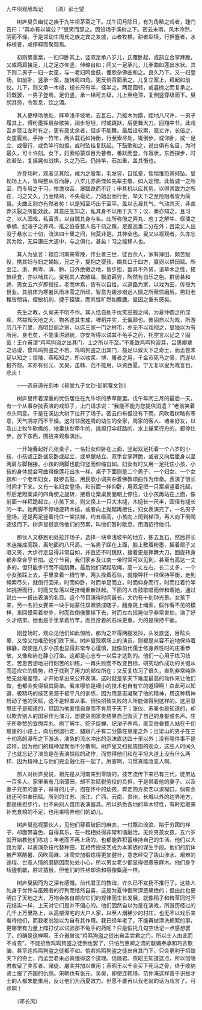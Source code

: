 九牛坝观觝戏记
　　〔清〕彭士望

　　树庐叟负幽忧之疾于九牛坝茅斋之下。戊午闰月除日，有为角觝之戏者，踵门告曰：“其亦有以娱公？”叟笑而颔之。因设场于溪树之下。密云未雨，风木泠然，阴而不燥。于是邻幼生周氏之族之宾之友戚，山者牧樵，耕者犁犊，行担簦者，水桴楫者，咸停释而聚观焉。

　　初则累重案，一妇仰卧其上，竖双足承八岁儿，氏覆卧起，或鹄立合掌拜跪，又或两肩接足，儿之足亦仰竖，伸缩自如；间又一足承儿，儿拳曲如莲出水状。其下则二男子一妇一女童，与一老妇鸣金鼓，俚歌杂佛曲和之。良久乃下。又一妇登场，如前卧，竖承一案，旋转周四角，更反侧背面承之，儿复立案上，拜起如前仪。儿下，则又承一木槌，槌长尺有半，径半之。两足圆转，或竖抛之而复承之。妇既罢，一男子登焉，足仍竖，承一梯可五级，儿上至绝顶，复倒竖穿级而下。叟悯其劳，令暂息，饮之酒。

　　其人更移场他处，择草浅平坡地，去瓦石。乃接木为蹻，距地八尺许，一男子履其上，傅粉墨挥扇杂歌笑，阔步坦坦，时或跳跃，后更舞大刀，回翔中节。此戏吾乡暨江左时有之，更有高丈余者，但步不能舞。最后设软索，高丈许，长倍之，女童履焉。手持一竹竿，两头载石如持衡，行至索尽处，辄倒步，或仰卧，或一足立，或偃行，或负竿行如担，或时坠挂复跃起。下鼓歌和之，说白俱有名目，为时最久，可十许刻。女下，妇索帕蒙双目为瞽者，番跃而登，作盲状，东西探步，时跌若坠，复摇晃似战惧，久之乃已。仍持竿，石加重，盖其衡也。

　　方登场时，观者见其险，咸为之股栗，毛发竖，目炫晕，惴惴惟恐其倾坠。叟视场上人，皆暇整从容而静，八岁儿亦斋慄如先辈主敬，如入定僧。此皆诚一之所至，而专用之于习。惨澹攻苦，屡蹉跌而不迁；审其机以应其势，以得其致力之所在，习之又久，乃至精熟，不失毫茫，乃始出而行世，举天下之至险阻者皆为简易。夫曲艺则亦有然者矣！以是知至巧出于至平。盖以志凝其气，气动其天，非卤莽灭裂之所能效此。其意庄生知之，私其身不以用于天下；仪、秦亦知之，且习之，以人国戏，私富贵，以自贼其身与名。庄所称僚之弄丸、庖丁之解牛、伛偻之承蜩、纪渻子之养鸡，推之伯昏瞀人临千仞之蹊，足逡巡垂二分在外；吕梁丈人出没于悬水三十仞，流沫四十里之间，何莫非是。其神全也。叟又以视观者，久亦忘其为险，无异康庄大道中，与之俱化。甚矣！习之能移人也。

　　其人为叟言：祖自河南来零陵，传业者三世，徒百余人，家有薄田，颇苦赋役，携其妇与妇之娣姒，兄之子，提抱之婴孩，糊其口于四方，赢则以供田赋。所至江、浙、两粤、滇、黔、口外绝徼之地，皆步担，器具不外贷，谙草木之性，捃摭续食，亦以哺其儿。叟视其人衣敝缊，飘泊羁穷，陶然有自乐之色。群居甚和适，男女五六岁即授技，老而休焉，皆有以自给。以道路为家，以戏为田，传授为世业。其肌体为寒暑风雨冰雪之所顽，智意为跋涉艰远人情之所儆怵磨厉。男妇老稚皆顽钝，儇敏机利，捷于猿猱，而其性旷然如麋鹿。叟因之重有感矣。

　　先生之教，久矣夫不明不作。其人恬自处于优笑巫觋之间，为夏仲御之所深疾，然益知天地之大，物各遂其生成，稗稻并实，无偏颇也。彼固自以为戏，所游历几千万里，高明巨丽之家，以迄三家一门之村市，亦无不以戏视之，叟独以为有所用。身老矣，不能事洴澼絖，亦安所得以试其不龟手之药，托空言以记之？固哉！王介甫谓“鸡鸣狗盗之出其门，士之所以不至。”不能致鸡鸣狗盗耳，吕惠卿辈之谄谩，曾鸡鸣狗盗之不若。鸡鸣狗盗之出其门，益足以致天下之奇士，而孟尝未足以知之；信陵、燕昭知之，所以收浆、博、屠者之用，千金市死马之骨，而遂以报齐怨。宋亦有张元、吴昊，虽韩、范不能用，以资西夏。宁无复以叟为戏言也，悲夫！

　　——选自道光刻本《易堂九子文钞·彭躬菴文钞》　

　　树庐叟怀着深重的忧伤居住在九牛坝的茅草屋里。戊午年闰三月的最后一天，有一个从事杂技表演的戏班子，上门请求说：“我能不能为您提供消遣？”老翁笑着点头同意。于是在溪边大树下拉开了场子。密云四布但没有下雨，风吹着树略有寒意，天气阴凉而不干燥。这时邻居姓周的幼生的全家，周家的客人、诸亲好友，以及山上牧牛砍樵的、地里扶犁牵牛的、挑担打伞赶路的、水上操桨行舟的，都停住步，放下东西，围拢来观看演出。

　　一开始叠起好几张桌子，一名妇女仰卧在上面，竖起双足托着一个八岁的小孩，小孩或正卧或反卧或起立，或单腿站立、双手合掌拜跪，或者又向后屈身以至两肩与脚相接。小孩的两脚也能仰竖而伸缩自如。妇女有时又用一足托住小孩，小孩的身体就会弯曲得像莲花出水一样。桌子下面则是二个男子、一个妇女、一个女孩和一个老年妇女，敲锣击鼓，用民歌小调夹杂着佛教颂曲作为伴奏。表演了很长时间才下来。又有一名妇女登场，和前面一样仰卧，用双足把一只案桌竖着托起，然后足蹬案桌的四角使之旋转，接着让案桌反面朝上停住，让小孩再站在上面，像前面一样拜跪起立。小孩下来，则又换上一只大木槌，木槌长一尺半，圆径有槌长的一半。她两脚不停地旋转木槌，或者向上抛起再接住。妇女表演完了，一名男子登场，还是两足竖着托住一架扶梯，约五级高，小孩向上爬到梯顶，再人向下倒爬逐级而下。树庐叟很哀怜他们的劳累，叫他们暂时歇息，用酒招待他们。

　　那伙人又移到别处拉开场子，选择一块草浅坡平的地方，拣去瓦石，然后将长木连接成高跷，离地面约八尺高。一名男子踩在上面，脸上敷着粉墨，摇着扇子又唱又笑，大步行走显得非常自如，并且还不时跳跃，接着更是挥舞大刀，回旋转身都非常合乎节拍。这个节目，我们家乡及江南一带时常可以见到，甚至有高达一丈多的，但只能步行而不能跳舞。最后他们架起软绳，高一丈左右，长二丈多，一个小女孩踩上去，手里拿着一根竹竿，两头拴着石块，就像秤杆一样保持平衡，走到绳索尽头，就倒行回来，时而仰卧，时而单足而立，时而仰身而行，时而扛着竹竿如挑担而行，时而又坠落以足挂绳重新跃起。下面的人击鼓歌唱而伴和着她，通过说白一一报出表演的名目。这个节目演得时间最长，大约有十刻钟光景。女孩下来，另一名妇女要来一块手帕蒙住双眼装成瞎子，翻身跳上绳索，假作看不见的模样，来回摸索着举步，时而跌倒像要掉下去，时而左右摇晃似乎非常害怕，演了好久才结束。她也是手里拿着竹竿，而且拴着的石块更重，为的是保持平衡。

　　刚登场时，观众见他们如此惊险，都为之吓得两腿发抖，头发直竖，目眩头晕，又惊又怕唯恐他们跌下来。树庐叟观察场上的演员，则都是从容不迫地保持着镇静，既使是八岁小孩也显得非常专心谨慎，就像前代儒士修身养性时的庄重恭敬，又像和尚在静心打坐。这都是心志专一以后才达到的。他们一心用于练习技艺，苦思苦想地进行刻苦的训练，一再失败而不改变目标，研究动作成功的关键从而适应它的情势，终于找到了用力的部位所在；又反复练习了很久，直到非常纯熟绝无丝毫差错，才开始拿出来公开表演，这时就是拿天下难度最高的动作来让他们做，也都会变得极其简单。看来哪怕是细小的技术也自有它的道理啊！由此可以知道，极精巧的技艺来源于极平凡的训练，因为用意志凝聚了他的精神，用这种精神启动了他的天赋，这不是轻率从事、很快招致失败的人所能做得到这样的。这层意思庄子是知道的，但因为他爱惜自身而不肯用于天下；张仪、苏秦也是知道的，却以欺弄别人的国家作为演习，想要贪图富贵结果自己毁灭了自己的身躯或名声。庄子所称赞的宜僚弄丸、庖丁解牛、驼子捉蝉、纪渻子养鸡，直至伯昏瞀人站在千仞悬崖的小路上，向后倒退行走，腿跟几乎有二分露在悬崖之外；吕梁山的男子在三十仞高的瀑布之下游泳，湍急的流水冲出的泡沫直达四十里以外；没有哪件事不是这样，因为他们的精神凝聚而不分散啊。树庐叟又扫视周围的观众，这些人时间久了也就忘记了演员是在表演惊险的动作，而觉得他们和在平坦大道上没有什么两样，因为精神上与他们完全融化在一起了。厉害啊，习惯真能改变人啊。

　　那人对树庐叟说，祖先是从河南来到零陵的，技艺流传下来已有三代，徒弟达一百多人。家里虽有几亩薄田，却不胜赋税劳役的负担，于是带着他的妻子、以及妻子兄弟的妻子，哥哥的儿子，抱在怀中的幼孩，奔走四方卖艺以求糊口，倘有余钱还可供奉田赋。所到的江苏、浙江、广西、云南、贵州，长城以外的边界地方，都是挑担步行，也不向别人借用表演器具。所以熟悉各地的草木特性，有时拾取来补充食粮的不足，也用来喂养他们的幼儿。

　　树庐叟巡视那伙人，见他们穿着破旧的麻衣，一付飘泊流浪、陷于穷困的样子，却面带喜色、自得其乐，在一起相处得非常和谐融洽。无论男孩女孩，五六岁就开始教他们练功；年老而不再上场的，也都能靠积蓄维持自己的生活。他们以大路为家，以表演杂技代替种田，互相传授技艺成为本家族的谋生手段。他们的肌体被严寒酷暑、风吹雨淋、冰雪交加锻炼得更加健壮，意志经受了跋山涉水、艰难的途程、世态人情的磨砺因而处处小心，所以男女老少都显得很愚笨麻木。他们身手矫捷机敏，胜过猿猴，但他们的性格却温和得像麋鹿一样。

　　树庐叟因而为之深有感慨。前代君王的教诲，许久已不宣扬不推行了。这些人处身于优伶与巫觋者的行列而恬然自喜，这是为夏仲御所深恶痛绝的；但由此也更明白了天地之大，万物会各自顺应它们的规律而生长发展，就像稻子和稗草同时开花结实一样，上天对它们是并不偏心的。他们固然自以为是在演戏，所游历经过的几千上万里路上，从高楼深宅的大户人家，以至人烟稀少的村庄，也无不以戏乐来看待他们，而我老翁独以为自有其作用。我已经年老了，不能再做漂洗棉絮的事，更哪里有力量上阵打仗以试验那不龟手的药呢？只是假托几句空话记一点感想罢了。的确是这样啊。王介甫曾说“鸡鸣狗盗之徒出自孟尝君之门，所以士人由此而不肯去”。不能招致鸡鸣狗盗之徒倒也罢了，只怕吕惠卿之流的献媚奉承和巧言欺骗，甚至连鸡鸣狗盗之徒都不如。倘若鸡鸣狗盗之徒出自其门下，只会更利于招致天下的奇士，而孟尝君未必真懂得这个道理。信陵君、燕昭王知道这点，所以信陵君收留了卖浆者、赌徒、屠夫并加以重用；燕昭王以千金买下死马之骨，终于收纳贤士报了齐国的仇怨。宋朝也有张元、吴昊，即使连韩琦、范仲淹这样善于识拔才士的人都未能重用，反让他们为西夏效力。但愿不要再以我老翁的话为戏言了。可悲啊！

　　（邓长风） 


